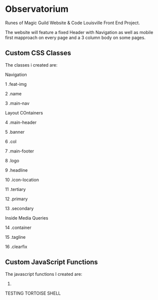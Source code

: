 # Observatorium

Runes of Magic Guild Website & Code Louisville Front End Project.

The website will feature a fixed Header with Navigation as well as mobile first mapproach on every page and a 3 column body on some pages.


## Custom CSS Classes

The classes i created are:

Navigation

1 .feat-img

2 .name

3 .main-nav

Layout COntainers

4 .main-header

5 .banner

6 .col

7 .main-footer

8 .logo

9 .headline

10 .icon-location

11 .tertiary

12 .primary

13 .secondary

Inside Media Queries

14 .container

15 .tagline

16 .clearfix



## Custom JavaScript Functions

The javascript functions I created are:

1.

TESTING TORTOISE SHELL

